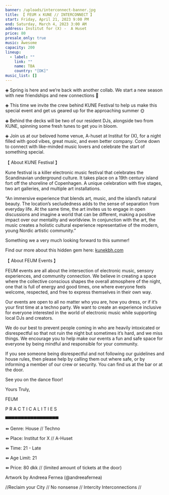 ```yaml
---
banner: /uploads/interconnect-banner.jpg
title: 【 FEUM x KUNE // INTERCONNECT 】
start: Friday, April 21, 2023 9:00 PM
end: Saturday, March 4, 2023 3:00 AM
address: Institut for (X) -  A Huset
price: 80
presale_only: true
music: Awesome
capacity: 200
lineup:
  - label: ""
    link: ""
    name: TBA
    country: "[DK]"
music_list: []
---
```



◈ Spring is here and we’re back with another collab. We start a new season with new friendships and new connections 🌱

◈ This time we invite the crew behind KUNE Festival to help us make this special event and get us geared up for the approaching summer 🌞

◈ Behind the decks will be two of our resident DJs, alongside two from KUNE, spinning some fresh tunes to get you in bloom.

◈ Join us at our beloved home venue, A-huset at Institut for (X), for a night filled with good vibes, great music, and even better company. Come down to connect with like-minded music lovers and celebrate the start of something special.

【 About KUNE Festival 】

Kune festival is a killer electronic music festival that celebrates the Scandinavian underground culture. It takes place on a 19th century island fort off the shoreline of Copenhagen. A unique celebration with five stages, two art galleries, and multiple art installations.

“An immersive experience that blends art, music, and the island’s natural beauty. The location’s secludedness adds to the sense of separation from everyday life. At the same time, the art invites us to engage in open discussions and imagine a world that can be different, making a positive impact over our mentality and worldview. In conjunction with the art, the music creates a holistic cultural experience representative of the modern, young Nordic artistic community.”

Something we a very much looking forward to this summer!

Find our more about this hidden gem here: [kunekbh.com](https://www.kunekbh.com/)

【 About FEUM Events 】

FEUM events are all about the intersection of electronic music, sensory experiences, and community connection. We believe in creating a space where the collective conscious shapes the overall atmosphere of the night, one that is full of energy and good times, one where everyone feels welcome, respected, and free to express themselves in their own way.

Our events are open to all no matter who you are, how you dress, or if it’s your first time at a techno party. We want to create an experience inclusive for everyone interested in the world of electronic music while supporting local DJs and creators.

We do our best to prevent people coming in who are heavily intoxicated or disrespectful so that not ruin the night but sometimes it’s hard, and we miss things. We encourage you to help make our events a fun and safe space for everyone by being mindful and responsible for your community.

If you see someone being disrespectful and not following our guidelines and house rules, then please help by calling them out where safe, or by informing a member of our crew or security. You can find us at the bar or at the door.

See you on the dance floor!

Yours Truly,

FEUM



P R A C T I C A L I T I E S

▀▀▀▀▀▀▀▀▀▀▀▀▀▀▀▀▀

⇻ Genre: House // Techno

⇻ Place: Institut for X // A-Huset

⇻ Time: 21 - Late

⇻ Age Limit: 21

⇻ Price: 80 dkk [](https://l.facebook.com/l.php?u=https%3A%2F%2Ffeum-ticketing.dk%2F%3Ffbclid%3DIwAR3hs3SQLZ8HYmXPZXXgBDrpikwc-x5j21xYfj0drXxyhu1D8g-uc43BgEU&h=AT2J8aQGvMWOdyZ71NIi_8A0UPExbGnpx9537bI4g6B6HtHxrDeRvR1S6_73SJeyyrlbLHyrMeEin7DwfcFr4scFVxiXGC19JUP1gIUpw4jyPWHiz8StmNodAJghQvefNDgG8oY_-0uxM9cxOorQj9E&__tn__=q&c%5B0%5D=AT1UcCg4YEDDTdD1rL-HtlA0bBCRZeyFXOwcGpB_4vIqVg6PX0BgUlTKTSMY0RRBldqqQTmVxqAOPtYKjN8Yqv-kizxDOGER2EDhh5YacCmJh1aVE-nPr0w_eGMPS84svZk2fBh63h1y6En5_xBfyOVa28Rk)// (limited amount of tickets at the door)



Artwork by Andreea Fernea (@andreeafernea)

//Reclaim your City // No nonsense // Intercity Interconnections //